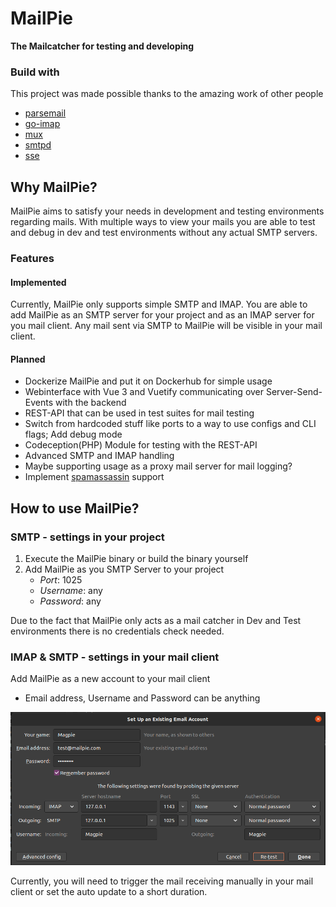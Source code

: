 # MailPie
**The Mailcatcher for testing and developing**

### Build with
This project was made possible thanks to the amazing work of other people
* [parsemail](https://github.com/DusanKasan/parsemail)
* [go-imap](https://github.com/emersion/go-imap)
* [mux](https://github.com/gorilla/mux)
* [smtpd](https://github.com/mhale/smtpd)
* [sse](https://github.com/r3labs/sse)

## Why MailPie?
MailPie aims to satisfy your needs in development and testing environments regarding mails.
With multiple ways to view your mails you are able to test and debug in dev and test environments
without any actual SMTP servers.

### Features
#### Implemented
Currently, MailPie only supports simple SMTP and IMAP. You are able to add MailPie as an SMTP server for your project
and as an IMAP server for you mail client. Any mail sent via SMTP to MailPie will be visible in your mail client.

#### Planned
- Dockerize MailPie and put it on Dockerhub for simple usage
- Webinterface with Vue 3 and Vuetify communicating over Server-Send-Events with the backend
- REST-API that can be used in test suites for mail testing
- Switch from hardcoded stuff like ports to a way to use configs and CLI flags; Add debug mode
- Codeception(PHP) Module for testing with the REST-API
- Advanced SMTP and IMAP handling
- Maybe supporting usage as a proxy mail server for mail logging?
- Implement [spamassassin](https://github.com/Teamwork/spamc) support

## How to use MailPie?
### SMTP - settings in your project
1. Execute the MailPie binary or build the binary yourself
2. Add MailPie as you SMTP Server to your project
    - *Port*: 1025
    - *Username*: any
    - *Password*: any

Due to the fact that MailPie only acts as a mail catcher in Dev and Test environments there
is no credentials check needed.

### IMAP & SMTP - settings in your mail client
Add MailPie as a new account to your mail client
- Email address, Username and Password can be anything

![Mail Settings in Thunderbird 68][mail-settings]

Currently, you will need to trigger the mail receiving manually in your mail client or set the auto update to a short 
duration.

[mail-settings]: readme/mail_settings.png
